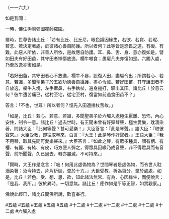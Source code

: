 （一一六九）

如是我聞：

一時，佛住拘睒彌國瞿師羅園。

爾時，世尊告諸比丘：「若有比丘、比丘尼，眼色識因緣生，若欲、若貪、若昵、若念、若決定著處，於彼諸心善自防護。所以者何？此等皆是恐畏之道，有礙、有難，此惡人所依，非善人所依，是故應自防護。耳、鼻、舌、身、意亦復如是。譬如田夫有好田苗，其守田者懶惰放逸，欄牛噉食；愚癡凡夫亦復如是。六觸入處，乃至放逸亦復如是。

「若好田苗，其守田者心不放逸，欄牛不暴，設復入田，盡驅令出；所謂若心、若意、若識，多聞聖弟子於五欲功德善自攝護，盡心令滅。若好田苗，其守護田者不自放逸，欄牛入境，左手牽鼻，右手執杖，遍身搥打，驅出其田。諸比丘！於意云何？彼牛遭苦痛已，從村至宅，從宅至村，復當如前過食田苗不？」

答言：「不也，世尊！所以者何？憶先入田遭捶杖苦故。」

「如是，比丘！若心、若意、若識，多聞聖弟子於六觸入處極生厭離、恐怖，內心安住，制令一意。諸比丘！過去世時，有王聞未曾有好彈琴聲，極生愛樂，耽湎染著，問諸大臣：『此何等聲？甚可愛樂！』大臣答言：『此是琴聲。』語大臣：『取彼聲來。』大臣受教，即往取琴來，白言：『大王！此是琴作好聲者。』王語大臣：『我不用琴，取其先聞可愛樂聲來。』大臣答言：『如此之琴，有眾多種具，謂有柄、有槽、有麗、有絃、有皮，巧方便人彈之，得眾具因緣乃成音聲，非不得眾具而有音聲，前所聞聲，久已過去，轉亦盡滅，不可持來。』

「爾時，大王作是念言：『咄！何用此虛偽物為？世間琴者是虛偽物，而令世人耽湎染著；汝今持去，片片析破，棄於十方。』大臣受教，析為百分，棄於處處。如是，比丘！若色、受、想、思、欲，知此諸法無常、有為、心因緣生，而便說言：『是我、我所。』彼於異時，一切悉無。諸比丘！應作如是平等正智，如實觀察。」

佛說此經已，諸比丘聞佛所說，歡喜奉行。



#五蘊
#五蘊
#五蘊
#五蘊
#五蘊
#十二處
#十二處
#十二處
#十二處
#十二處
#十二處
#六觸入處
